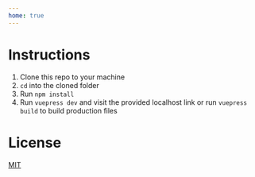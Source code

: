 ```yaml
---
home: true
---
```


# Instructions

1.  Clone this repo to your machine
2.  `cd` into the cloned folder
3.  Run `npm install`
4.  Run `vuepress dev` and visit the provided localhost link or run `vuepress build` to build production files

# License

[MIT](https://github.com/jordonbaade/example-vuepress-blog/blob/master/LICENSE)
